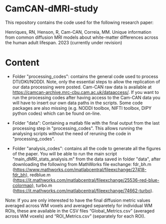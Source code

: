 # CamCAN-dMRI-study
 
This repository contains the code used for the following research paper:

Henriques, RN, Henson, R, Cam-CAN, Correia, MM. Unique information from common diffusion MRI models about white-matter differences across the human adult lifespan. 2023 (currently under revision)

# Content

- Folder "processing_codes": contains the general code used to process DTI/DKI/NODDI. Note, only the essential steps to allow the replication of our data processing were posted. Cam-CAN raw data is available at https://camcan-archive.mrc-cbu.cam.ac.uk/dataaccess/. If you want to run the processing codes after having access to the Cam-CAN data you will have to insert our own data paths in the scripts. Some code packages are also missing (e.g. NODDI toolbox, NIFTI toolbox, DIPY python codes) which can be found on-line.

- Folder "data": Containing a matlab file with the final output from the last processing step in "processing_codes". This allows running the analysing scripts without the need of reruning the code in "processing_codes".

- Folder "analysis_codes": contains all the code to generate all the figures of the paper. You will be able to run the main script "main_dMRI_stats_analysis.m" from the data saved in folder "data", after downloading the following from MathWorks file exchange: fdr_bh.m (https://www.mathworks.com/matlabcentral/fileexchange/27418-fdr_bh), redblue.m (https://it.mathworks.com/matlabcentral/fileexchange/25536-red-blue-colormap), turbo.m (https://it.mathworks.com/matlabcentral/fileexchange/74662-turbo).

Note: If you are only interested to have the final diffusion metric values averaged across WM voxels and averaged separetely for individual WM ROIs, these are available in the CSV files “Global_Metrics.csv” (averaged across WM voxels) and “ROI_Metrics.csv” (separately for each ROI).

